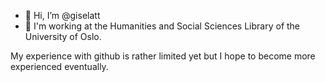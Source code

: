 - 👋 Hi, I’m @giselatt
- 👀 I'm working at the Humanities and Social Sciences Library of the University of Oslo.

My experience with github is rather limited yet but I hope to become more experienced eventually.

<!---
giselatt/giselatt is a ✨ special ✨ repository because its `README.md` (this file) appears on your GitHub profile.
You can click the Preview link to take a look at your changes.
--->
